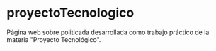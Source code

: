 # proyectoTecnologico
Página web sobre politicada desarrollada como trabajo práctico de la materia "Proyecto Tecnológico".
